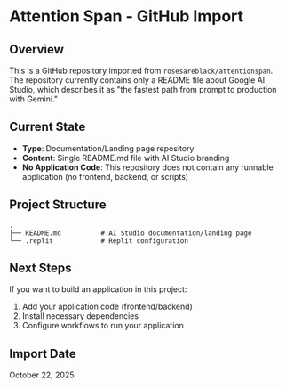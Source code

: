 # Attention Span - GitHub Import

## Overview
This is a GitHub repository imported from `rosesareblack/attentionspan`. The repository currently contains only a README file about Google AI Studio, which describes it as "the fastest path from prompt to production with Gemini."

## Current State
- **Type**: Documentation/Landing page repository
- **Content**: Single README.md file with AI Studio branding
- **No Application Code**: This repository does not contain any runnable application (no frontend, backend, or scripts)

## Project Structure
```
.
├── README.md          # AI Studio documentation/landing page
└── .replit            # Replit configuration
```

## Next Steps
If you want to build an application in this project:
1. Add your application code (frontend/backend)
2. Install necessary dependencies
3. Configure workflows to run your application

## Import Date
October 22, 2025
